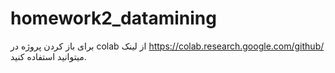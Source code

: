 # homework2_datamining

برای باز کردن پروژه در colab از لینک https://colab.research.google.com/github/ میتوانید استفاده کنید.
